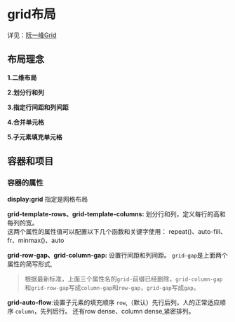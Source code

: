 # grid布局



详见：<a href="http://www.ruanyifeng.com/blog/2019/03/grid-layout-tutorial.html" target="_blank">阮一峰Grid</a>

## 布局理念

**1.二维布局**

**2.划分行和列**

**3.指定行间距和列间距**

**4.合并单元格**

**5.子元素填充单元格**


## 容器和项目

### 容器的属性
**display:grid**  指定是网格布局    
    
    
**grid-template-rows、grid-template-columns:**  划分行和列，定义每行的高和每列的宽。    
这两个属性的属性值可以配置以下几个函数和关键字使用：
repeat()、auto-fill、fr、minmax()、auto    
    
        
        
**grid-row-gap、grid-column-gap:**  设置行间距和列间距。
`grid-gap`是上面两个属性的简写形式,
>  根据最新标准，上面三个属性名的`grid-`前缀已经删除，`grid-column-gap`和`grid-row-gap`写成`column-gap`和`row-gap`，`grid-gap`写成`gap`。



**grid-auto-flow**:设置子元素的填充顺序
`row`,（默认）先行后列，人的正常适应顺序
`column`，先列后行。
还有row dense、column dense,紧密排列。



